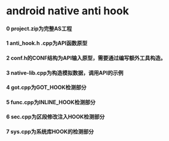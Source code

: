 # android native anti hook
#### 0 project.zip为完整AS工程
#### 1 anti_hook.h .cpp为API函数原型
#### 2 conf.h的CONF结构为API输入原型，需要通过编写额外工具构造。
#### 3 native-lib.cpp为构造模拟数据，调用API的示例

#### 4 got.cpp为GOT_HOOK检测部分
#### 5 func.cpp为INLINE_HOOK检测部分
#### 6 sec.cpp为区段修改注入HOOK检测部分
#### 7 sys.cpp为系统库HOOK的检测部分

